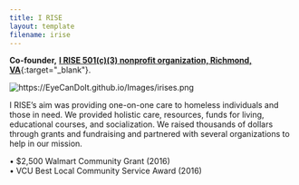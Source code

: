 ```yaml
---
title: I RISE
layout: template
filename: irise
---
```


**Co-founder,** [**I RISE 501(c)(3) nonprofit organization, Richmond, VA**](https://news.vcu.edu/article/on_the_rise_student_organization_helps_homeless_get_back_on_their){:target="_blank"}.


<img src="https://EyeCanDoIt.github.io/Images/irises.png" alt="https://EyeCanDoIt.github.io/Images/irises.png" loading="lazy"> 

I RISE’s aim was providing one-on-one care to homeless individuals and those in need. We provided 
holistic care, resources, funds for living, educational courses, and socialization. We raised thousands 
of dollars through grants and fundraising and partnered with several organizations to help in our 
mission. 
<br>

• $2,500 Walmart Community Grant (2016)
<br>
• VCU Best Local Community Service Award (2016)
